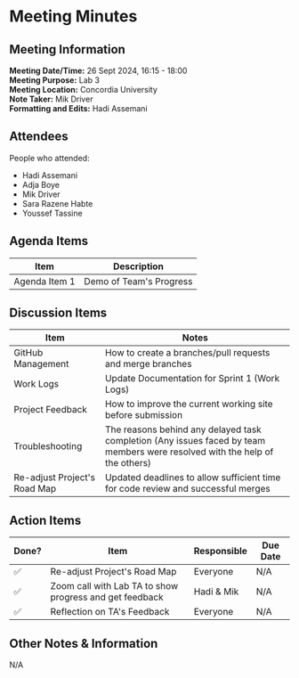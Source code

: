 # Meeting Minutes
## Meeting Information
**Meeting Date/Time:** 26 Sept 2024, 16:15 - 18:00   
**Meeting Purpose:** Lab 3   
**Meeting Location:** Concordia University   
**Note Taker:** Mik Driver   
**Formatting and Edits:** Hadi Assemani   

## Attendees
People who attended:
- Hadi Assemani
- Adja Boye
- Mik Driver
- Sara Razene Habte
- Youssef Tassine

## Agenda Items

Item | Description
---- | ----
Agenda Item 1 | Demo of Team's Progress

## Discussion Items
Item | Notes |
---- | ---- |
GitHub Management | How to create a branches/pull requests and merge branches |
Work Logs | Update Documentation for Sprint 1 (Work Logs) |
Project Feedback | How to improve the current working site before submission | 
Troubleshooting | The reasons behind any delayed task completion (Any issues faced by team members were resolved with the help of the others) |
Re-adjust Project's Road Map | Updated deadlines to allow sufficient time for code review and successful merges |

## Action Items
| Done? | Item | Responsible | Due Date |
| ---- | ---- | ---- | ---- |
| ✅ | Re-adjust Project's Road Map | Everyone | N/A |
| ✅ | Zoom call with Lab TA to show progress and get feedback | Hadi & Mik | N/A |
| ✅ | Reflection on TA's Feedback | Everyone | N/A |

## Other Notes & Information
N/A
